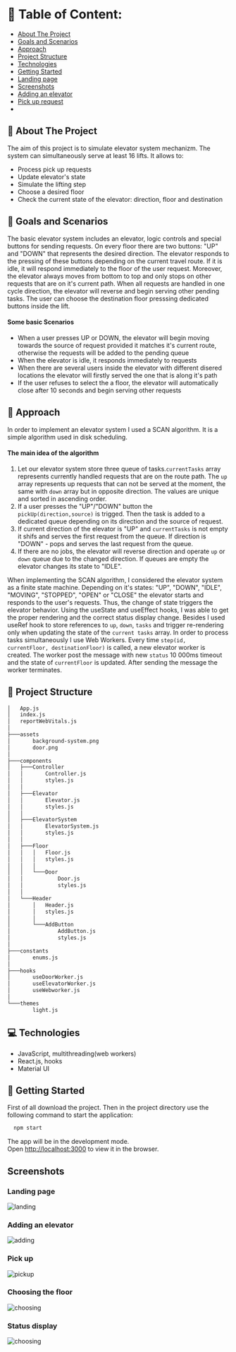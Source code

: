 # :book: Table of Content:

- [About The Project](#project-description)
- [Goals and Scenarios](#goals)
- [Approach](#aproach)
- [Project Structure](#project-structure)
- [Technologies](#technologies)
- [Getting Started](#getting-started)
- [Landing page](#landing-page)
- [Screenshots](#screenshots)
- [Adding an elevator](#scenario1)
- [Pick up request](#sc)
-

## :pencil: About The Project

The aim of this project is to simulate elevator system mechanizm. The system can simultaneously serve at least 16 lifts. It allows to:

- Process pick up requests
- Update elevator's state
- Simulate the lifting step
- Choose a desired floor
- Check the current state of the elevator: direction, floor and destination

## :rocket: Goals and Scenarios

The basic elevator system includes an elevator, logic controls and special buttons for sending requests. On every floor there are two buttons: "UP" and "DOWN" that represents the desired direction. The elevator responds to the pressing of these buttons depending on the current travel route. If it is idle, it will respond immediately to the floor of the user request. Moreover, the elevator always moves from bottom to top and only stops on other requests that are on it's current path. When all requests are handled in one cycle direction, the elevator will reverse and begin serving other pending tasks. The user can choose the destination floor presssing dedicated buttons inside the lift.

#### Some basic Scenarios

- When a user presses UP or DOWN, the elevator will begin moving towards the source of request provided it matches it's current route, otherwise the requests will be added to the pending queue
- When the elevator is idle, it responds immediately to requests
- When there are several users inside the elevator with different disered locations the elevator will firstly served the one that is along it's path
- If the user refuses to select the a floor, the elevator will automatically close after 10 seconds and begin serving other requests

## :telescope: Approach

In order to implement an elevator system I used a SCAN algorithm. It is a simple algorithm used in disk scheduling.

#### The main idea of the algorithm

1. Let our elevator system store three queue of tasks.`currentTasks` array represents currently handled requests that are on the route path. The `up` array represents up requests that can not be served at the moment, the same with `down` array but in opposite direction. The values are unique and sorted in ascending order.
2. If a user presses the "UP"/"DOWN" button the `pickUp(direction,source)` is trigged. Then the task is added to a dedicated queue depending on its direction and the source of request.
3. If current direction of the elevator is "UP" and `currentTasks` is not empty it shifs and serves the first request from the queue. If direction is "DOWN" - pops and serves the last request from the queue.
4. If there are no jobs, the elevator will reverse direction and operate `up` or `down` queue due to the changed direction. If queues are empty the elevator changes its state to "IDLE".

When implementing the SCAN algorithm, I considered the elevator system as a finite state machine. Depending on it's states: "UP", "DOWN", "IDLE", "MOVING", "STOPPED", "OPEN" or
"CLOSE" the elevator starts and responds to the user's requests. Thus, the change of state triggers the elevator behavior. Using the useState and useEffect hooks, I was able to get the proper rendering and the correct status display change. Besides I used useRef hook to store references to `up`, `down`, `tasks` and trigger re-rendering only when updating the state of the `current tasks` array. In order to process tasks simultaneously I use Web Workers. Every time `step(id, currentFloor, destinationFloor)` is called, a new elevator worker is created. The worker post the message with new `status` 10 000ms timeout and the state of `currentFloor` is updated. After sending the message the worker terminates.

## :file_folder: Project Structure

```bash
│   App.js
│   index.js
│   reportWebVitals.js
│
├───assets
│       background-system.png
│       door.png
│
├───components
│   ├───Controller
│   │       Controller.js
│   │       styles.js
│   │
│   ├───Elevator
│   │       Elevator.js
│   │       styles.js
│   │
│   ├───ElevatorSystem
│   │       ElevatorSystem.js
│   │       styles.js
│   │
│   ├───Floor
│   │   │   Floor.js
│   │   │   styles.js
│   │   │
│   │   └───Door
│   │           Door.js
│   │           styles.js
│   │
│   └───Header
│       │   Header.js
│       │   styles.js
│       │
│       └───AddButton
│               AddButton.js
│               styles.js
│
├───constants
│       enums.js
│
├───hooks
│       useDoorWorker.js
│       useElevatorWorker.js
│       useWebworker.js
│
└───themes
        light.js
```

## :computer: Technologies

- JavaScript, multithreading(web workers)
- React.js, hooks
- Material UI

## :pushpin: Getting Started

First of all download the project. Then in the project directory use the following command to start the application:

```bash
  npm start
```

The app will be in the development mode.\
Open [http://localhost:3000](http://localhost:3000) to view it in the browser.

## Screenshots

### Landing page

![landing](screenshots/landing_page.png)

### Adding an elevator

![adding](screenshots/add_elevator.png)

### Pick up

![pickup](screenshots/pick_up.png)

### Choosing the floor

![choosing](screenshots/choosing_floor.png)

### Status display

![choosing](screenshots/status.png)
